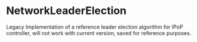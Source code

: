 # NetworkLeaderElection
Legacy Implementation of a reference leader election algorithm for IPoP controller, will not work with current version, saved for reference purposes.
